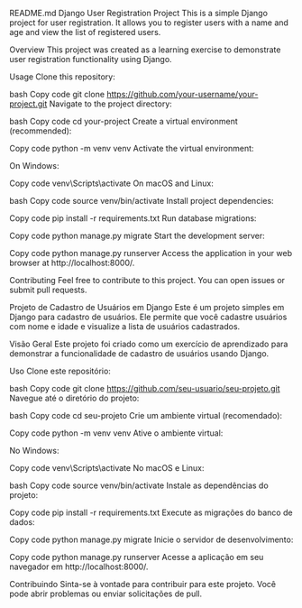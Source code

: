 README.md
Django User Registration Project
This is a simple Django project for user registration. It allows you to register users with a name and age and view the list of registered users.

Overview
This project was created as a learning exercise to demonstrate user registration functionality using Django.

Usage
Clone this repository:

bash
Copy code
git clone https://github.com/your-username/your-project.git
Navigate to the project directory:

bash
Copy code
cd your-project
Create a virtual environment (recommended):

Copy code
python -m venv venv
Activate the virtual environment:

On Windows:

Copy code
venv\Scripts\activate
On macOS and Linux:

bash
Copy code
source venv/bin/activate
Install project dependencies:

Copy code
pip install -r requirements.txt
Run database migrations:

Copy code
python manage.py migrate
Start the development server:

Copy code
python manage.py runserver
Access the application in your web browser at http://localhost:8000/.

Contributing
Feel free to contribute to this project. You can open issues or submit pull requests.

Projeto de Cadastro de Usuários em Django
Este é um projeto simples em Django para cadastro de usuários. Ele permite que você cadastre usuários com nome e idade e visualize a lista de usuários cadastrados.

Visão Geral
Este projeto foi criado como um exercício de aprendizado para demonstrar a funcionalidade de cadastro de usuários usando Django.

Uso
Clone este repositório:

bash
Copy code
git clone https://github.com/seu-usuario/seu-projeto.git
Navegue até o diretório do projeto:

bash
Copy code
cd seu-projeto
Crie um ambiente virtual (recomendado):

Copy code
python -m venv venv
Ative o ambiente virtual:

No Windows:

Copy code
venv\Scripts\activate
No macOS e Linux:

bash
Copy code
source venv/bin/activate
Instale as dependências do projeto:

Copy code
pip install -r requirements.txt
Execute as migrações do banco de dados:

Copy code
python manage.py migrate
Inicie o servidor de desenvolvimento:

Copy code
python manage.py runserver
Acesse a aplicação em seu navegador em http://localhost:8000/.

Contribuindo
Sinta-se à vontade para contribuir para este projeto. Você pode abrir problemas ou enviar solicitações de pull.